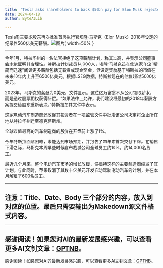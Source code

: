 ```yaml
---
title: 'Tesla asks shareholders to back $56bn pay for Elon Musk rejected by judge'
date: 2024-04-18
author: ByteAILib

---
```


Tesla周三要求股东再次批准首席执行官埃隆·马斯克（Elon Musk）2018年设定的纪录性560亿美元薪酬。![图片](https://i.guim.co.uk/img/media/60db1e841e56752621cd6f437da634bcc8fb3be6/0_65_1960_1176/master/1960.jpg){ width=50% }

---
今年1月，特拉华州的一名法官拒绝了这项薪酬计划，称其过高，并表示公司董事会未能证明其合理性。特斯拉计划裁员14,000人，埃隆·马斯克旨在使这家车企“精简而迅速”阅读更多薪酬包括无薪资或现金奖金，但设定奖励基于特斯拉的市值在未来10年内上升至6500亿美元。根据LSEG数据，特斯拉现在的估值超过5000亿美元。

2023年，马斯克的薪酬为0美元，文件显示。这位亿万富翁不从公司领取薪水，而是通过股票期权获得补偿。“如果法律上允许，我们建议将最初的2018年薪酬方案提交给股东重新表决，”特斯拉在其文件中表示。

这家电动汽车制造商还敦促其投资者在一项监管文件中批准该公司决定将企业所在地从特拉华州迁至德克萨斯州。

全球市值最高的汽车制造商的股价在开盘前上涨了1%。

今年特斯拉面临困难，未能达到市场预期，并报告了四年来首次交付下降。在销售下滑之际，马斯克本周早些时候宣布裁减公司全球员工约10%，约14,000名员工。

最近几个月来，整个电动汽车市场的增长放缓，像福特这样的主要制造商缩减了其计划。与此同时，苹果取消了其数十亿美元开发自动驾驶电动汽车的计划，并在本月解雇了600名员工。

---

注意：Title、Date、Body 三个部分的内容，放入到对应的位置。最后只需要输出为Makedown源文件格式内容。
---

---
感谢阅读！如果您对AI的最新发展感兴趣，可以查看更多AI文钊文章：[GPTNB](https://gptnb.com)。
---
感谢阅读！如果您对AI的最新发展感兴趣，可以查看更多AI文钊文章：[GPTNB](https://gptnb.com)。